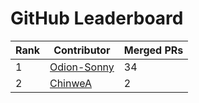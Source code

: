 
# GitHub Leaderboard

| Rank | Contributor | Merged PRs |
| ---- | ----------- | ---------- |
| 1 | [Odion-Sonny](https://github.com/Odion-Sonny) | 34 |
| 2 | [ChinweA](https://github.com/ChinweA) | 2 |
